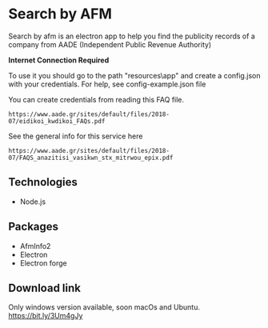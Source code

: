 
# Search by AFM
Search by afm is an electron app to help you find the publicity records of a company from AADE (Independent Public Revenue Authority)

**Internet Connection Required** 

To use it you should go to the path "resources\app\" and create a config.json with your credentials.
For help, see config-example.json file

You can create credentials from reading this FAQ file.

    https://www.aade.gr/sites/default/files/2018-07/eidikoi_kwdikoi_FAQs.pdf
See the general info for this service here

    https://www.aade.gr/sites/default/files/2018-07/FAQS_anazitisi_vasikwn_stx_mitrwou_epix.pdf

## Technologies
- Node.js

## Packages
- AfmInfo2
- Electron
- Electron forge

## Download link
Only windows version available, soon macOs and Ubuntu.
https://bit.ly/3Um4gJy
